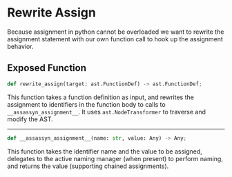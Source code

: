 # Rewrite Assign

Because assignment in python cannot be overloaded we want to rewrite the assignment statement with our own function call to hook up the assignment behavior.

## Exposed Function

```python
def rewrite_assign(target: ast.FunctionDef) -> ast.FunctionDef;
```

This function takes a function definition as input, and rewrites the assignment
to identifiers in the function body to calls to `__assassyn_assignment__`.
It uses `ast.NodeTransformer` to traverse and modify the AST.

--------

```python
def __assassyn_assignment__(name: str, value: Any) -> Any;
```

This function takes the identifier name and the value to be assigned,
delegates to the active naming manager (when present) to perform naming, and
returns the value (supporting chained assignments).
